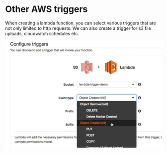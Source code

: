# Other AWS triggers

When creating a lambda function, you can select various triggers that are not only limited to http requests. We can also create a trigger for s3 file uploads, cloudwatch schedules etc.

![](../../../images/2019-10-05-15-01-09.png)